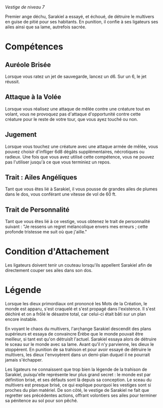 *Vestige de niveau 7*

Premier ange déchu, Sarakiel a essayé, et échoué, de détruire le multivers en guise de pitié pour ses habitants. En punition, il confie à ses ligateurs ses ailes ainsi que sa lame, autrefois sacrée.
# Compétences

## Auréole Brisée
Lorsque vous ratez un jet de sauvegarde, lancez un d6. Sur un 6, le jet réussit.

## Attaque à la Volée
Lorsque vous réalisez une attaque de mêlée contre une créature tout en volant, vous ne provoquez pas d'attaque d'opportunité contre cette créature pour le reste de votre tour, que vous ayez touché ou non.

## Jugement
Lorsque vous touchez une créature avec une attaque armée de mêlée, vous pouvez choisir d'infliger 6d8 dégâts supplémentaires, nécrotiques ou radieux. Une fois que vous avez utilisé cette compétence, vous ne pouvez pas l'utiliser jusqu'à ce que vous terminiez un repos.

## Trait : Ailes Angéliques
Tant que vous êtes lié à Sarakiel, il vous pousse de grandes ailes de plumes dans le dos, vous conférant une vitesse de vol de 60 ft.

## Trait de Personnalité
Tant que vous êtes lié à ce vestige, vous obtenez le trait de personnalité suivant : "Je ressens un regret mélancolique envers mes erreurs ; cette profonde tristesse me suit où que j'aille."

# Condition d'Attachement
Les ligateurs doivent tenir un couteau lorsqu'ils appellent Sarakiel afin de directement couper ses ailes dans son dos.

# Légende
Lorsque les dieux primordiaux ont prononcé les Mots de la Création, le monde est apparu, s'est craquelé et s'est propagé dans l'existence. Il s'est déchiré et on a frôlé le désastre total, car celui-ci était bâti sur un plan encore instable.

En voyant le chaos du multivers, l'archange Sarakiel descendit des plans supérieurs et essaya de convaincre Érèbe que le monde pouvait être meilleur, si tant est qu'on détruisît l'actuel. Sarakiel essaya alors de détruire le sceau sur le monde avec sa lame. Avant qu'il n'y parvienne, les dieux le stoppèrent. En punition de sa trahison et pour avoir essayé de détruire le multivers, les dieux l'envoyèrent dans un demi-plan duquel il ne pourrait jamais s'échapper.

Les ligateurs ne connaissent que trop bien la légende de la trahison de Sarakiel, puisqu'elle représente leur plus grand secret : le monde est par définition brisé, et ses défauts sont là depuis sa conception. Le sceau du multivers est presque brisé, ce qui explique pourquoi les vestiges sont si proches du plan matériel. De son côté, le vestige de Sarakiel ne fait que regretter ses précédentes actions, offrant volontiers ses ailes pour terminer sa pénitence au sol pour son pêché.